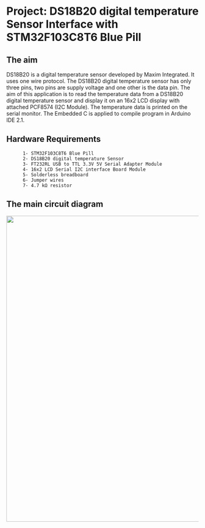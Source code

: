 # Project: DS18B20 digital temperature Sensor Interface with STM32F103C8T6 Blue Pill

## The aim
DS18B20 is a digital temperature sensor developed by Maxim Integrated. It uses one wire protocol. The DS18B20 digital temperature sensor has only three pins, two pins are supply voltage and one other is the data pin. The aim of this application is to read the temperature data from a DS18B20 digital temperature sensor and display it on an 16x2 LCD display with attached PCF8574 (I2C Module). The temperature data is printed on the serial monitor. The Embedded C is applied to compile program in Arduino IDE 2.1.

## Hardware Requirements

```
      1- STM32F103C8T6 Blue Pill 
      2- DS18B20 digital temperature Sensor
      3- FT232RL USB to TTL 3.3V 5V Serial Adapter Module
      4- 16x2 LCD Serial I2C interface Board Module
      5- Solderless breadboard
      6- Jumper wires
      7- 4.7 kΩ resistor
```

## The main circuit diagram
<img src="https://github.com/user-attachments/assets/ec5f757e-755c-4e6a-b224-0e0f5b2e8493" width="800">
